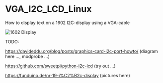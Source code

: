 # VGA_I2C_LCD_Linux
How to display text on a 1602 I2C-display using a VGA-cable

![1602 Display](http://arduinoliquidcrystal.readthedocs.io/en/latest/_images/lcd_photo.png)

TODO:

https://davideddu.org/blog/posts/graphics-card-i2c-port-howto/ (diagram here ..., modprobe ...)

https://github.com/sweetpi/python-i2c-lcd (try out ...)

https://funduino.de/nr-19-i%C2%B2c-display (pictures here)

